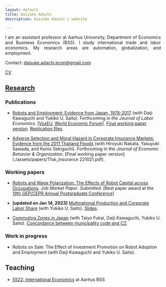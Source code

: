 ```yaml
---
layout: default
title: Daisuke Adachi
description: Daisuke Adachi's website

---
```


<p align="justify">I am an assistant professor at Aarhus University, Department of Economics and Business Economics (BSS). I study international trade and labor economics. My research areas are automation, globalization, and employment.</p>

Contact: [daisuke.adachi.econ@gmail.com](mailto:daisuke.adachi.econ@gmail.com)

[CV](assets/Daisuke_Adachi_CV_latest.pdf)

## [Research](./research.html)

### Publications


- [Robots and Employment: Evidence from Japan, 1978-2017](https://www.journals.uchicago.edu/doi/10.1086/723205) (with Daiji Kawaguchi and Yukiko U. Saito). Forthcoming in *the Journal of Labor Economics*. [[VoxEU](https://voxeu.org/article/robots-and-employment-evidence-japan), [World Economic Forum](https://www.weforum.org/agenda/2021/02/robots-artificial-intelligence-japan/)]. [Final working paper version](./assets/papers/robot_japan_latest.pdf). [Replication files](https://github.com/daisukeadachi/aks_robots).



- [Adverse Selection and Moral Hazard in Corporate Insurance Markets: Evidence from the 2011 Thailand Floods](https://authors.elsevier.com/sd/article/S0167268122004371) (with Hiroyuki Nakata, Yasuyuki Sawada, and Kunio Sekiguchi). Forthcoming in the *Journal of Economic Behavior & Organization*. [Final working paper version](./assets/papers/Thai_insurance 221021.pdf).



### Working papers

- [Robots and Wage Polarization: The Effects of Robot Capital across Occupations](./assets/papers/draft_JMP_adachi_latest.pdf). *Job Market Paper*. *Submitted.* [Best paper award at the [19th GEP/CEPR Annual Postgraduate Conference](https://www.nottingham.ac.uk/gep/news-events/conferences/2020-21/postgrad-conference-2021.aspx)]




- **[updated on Jan 14, 2023]** [Multinational Production and Corporate Labor Share](./assets/papers/multinational_thaiflood_latest.pdf) (with Yukiko U. Saito). [Slides](./assets/papers/multinational_thaiflood_latest_slides.pdf).




- [Commuting Zones in Japan](./assets/papers/commuting_zones_rietidp.pdf) (with Taiyo Fukai, Daiji Kawaguchi, Yukiko U. Saito). [Concordance between municipality code and CZ](https://github.com/daisukeadachi/commuting_zone_japan).



### Work in progress

- Robots on Sale: The Effect of Investment Promotion on Robot Adoption and Employment (with Daiji Kawaguchi and Yukiko U. Saito).




## Teaching

- [5522: International Economics](https://sites.google.com/view/5522-internationaltrade) at Aarhus BSS



<!--

221222 taken as a note below...

## [Others](./others.html)

- Non-academic writings
  - [AIが雇用に与える影響をどう評価するべきか](https://toyokeizai.net/articles/-/568546)
  - フィールド・アイ連載 [1](https://www.jil.go.jp/institute/zassi/backnumber/2022/05/pdf/112-113.pdf), [2](https://www.jil.go.jp/institute/zassi/backnumber/2022/06/pdf/106-107.pdf), [3](https://www.jil.go.jp/institute/zassi/backnumber/2022/07/pdf/099-100.pdf)
- [Cover-letter generator](https://github.com/daisukeadachi/cover) for academic job market candidates 

-->

